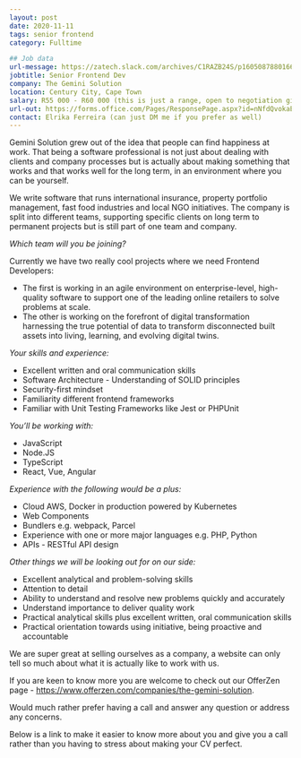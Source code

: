 ```yaml
---
layout: post
date: 2020-11-11
tags: senior frontend
category: Fulltime

## Job data
url-message: https://zatech.slack.com/archives/C1RAZB24S/p1605087880166300
jobtitle: Senior Frontend Dev
company: The Gemini Solution
location: Century City, Cape Town
salary: R55 000 - R60 000 (this is just a range, open to negotiation given your experience)
url-out: https://forms.office.com/Pages/ResponsePage.aspx?id=nNfdQvokaEK05kKX3kgcjniOrTUw2xZJvnhs4YN2qKBURE1OWDY0MVRCM1hKTkgxTTFHU0NBM1ZDTi4u
contact: Elrika Ferreira (can just DM me if you prefer as well)
---
```


Gemini Solution grew out of the idea that people can find happiness at work. That being a software professional is not just about dealing with clients and company processes but is actually about making something that works and that works well for the long term, in an environment where you can be yourself.

We write software that runs international insurance, property portfolio management, fast food industries and local NGO initiatives. The company is split into different teams, supporting specific clients on long term to permanent projects but is still part of one team and company.

*Which team will you be joining?*

Currently we have two really cool projects where we need Frontend Developers:
* The first is working in an agile environment on enterprise-level, high-quality software to support one of the leading online retailers to solve problems at scale.
* The other is working on the forefront of digital transformation harnessing the true potential of data to transform disconnected built assets into living, learning, and evolving digital twins.

*Your skills and experience:*
* Excellent written and oral communication skills
* Software Architecture - Understanding of SOLID principles
* Security-first mindset
* Familiarity different frontend frameworks
* Familiar with Unit Testing Frameworks like Jest or PHPUnit

*You’ll be working with:*
* JavaScript
* Node.JS
* TypeScript
* React, Vue, Angular

*Experience with the following would be a plus:*
* Cloud AWS, Docker in production powered by Kubernetes
* Web Components
* Bundlers e.g. webpack, Parcel
* Experience with one or more major languages e.g. PHP, Python
* APIs - RESTful API design

*Other things we will be looking out for on our side:*
* Excellent analytical and problem-solving skills
* Attention to detail
* Ability to understand and resolve new problems quickly and accurately
* Understand importance to deliver quality work
* Practical analytical skills plus excellent written, oral communication skills
* Practical orientation towards using initiative, being proactive and accountable

We are super great at selling ourselves as a company, a website can only tell so much about what it is actually like to work with us.

If you are keen to know more you are welcome to check out our OfferZen page - https://www.offerzen.com/companies/the-gemini-solution.

Would much rather prefer having a call and answer any question or address any concerns. 

Below is a link to make it easier to know more about you and give you a call rather than you having to stress about making your CV perfect.
